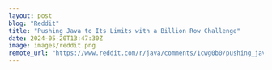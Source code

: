 ```yaml
---
layout: post
blog: "Reddit"
title: "Pushing Java to Its Limits with a Billion Row Challenge"
date: 2024-05-20T13:47:30Z
image: images/reddit.png
remote_url: "https://www.reddit.com/r/java/comments/1cwg0b0/pushing_java_to_its_limits_with_a_billion_row/"
---
```

